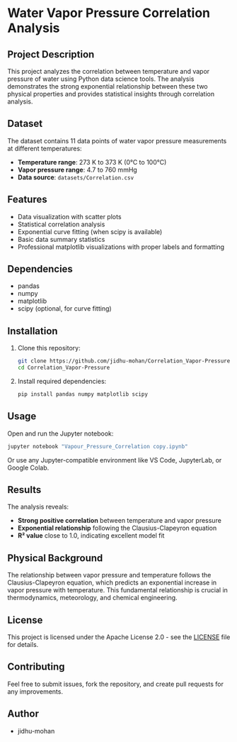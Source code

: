 # Water Vapor Pressure Correlation Analysis

## Project Description
This project analyzes the correlation between temperature and vapor pressure of water using Python data science tools. The analysis demonstrates the strong exponential relationship between these two physical properties and provides statistical insights through correlation analysis.

## Dataset
The dataset contains 11 data points of water vapor pressure measurements at different temperatures:
- **Temperature range**: 273 K to 373 K (0°C to 100°C)
- **Vapor pressure range**: 4.7 to 760 mmHg
- **Data source**: `datasets/Correlation.csv`

## Features
- Data visualization with scatter plots
- Statistical correlation analysis
- Exponential curve fitting (when scipy is available)
- Basic data summary statistics
- Professional matplotlib visualizations with proper labels and formatting

## Dependencies
- pandas
- numpy
- matplotlib
- scipy (optional, for curve fitting)

## Installation
1. Clone this repository:
   ```bash
   git clone https://github.com/jidhu-mohan/Correlation_Vapor-Pressure.git
   cd Correlation_Vapor-Pressure
   ```

2. Install required dependencies:
   ```bash
   pip install pandas numpy matplotlib scipy
   ```

## Usage
Open and run the Jupyter notebook:
```bash
jupyter notebook "Vapour_Pressure_Correlation copy.ipynb"
```

Or use any Jupyter-compatible environment like VS Code, JupyterLab, or Google Colab.

## Results
The analysis reveals:
- **Strong positive correlation** between temperature and vapor pressure
- **Exponential relationship** following the Clausius-Clapeyron equation
- **R² value** close to 1.0, indicating excellent model fit

## Physical Background
The relationship between vapor pressure and temperature follows the Clausius-Clapeyron equation, which predicts an exponential increase in vapor pressure with temperature. This fundamental relationship is crucial in thermodynamics, meteorology, and chemical engineering.

## License
This project is licensed under the Apache License 2.0 - see the [LICENSE](LICENSE) file for details.

## Contributing
Feel free to submit issues, fork the repository, and create pull requests for any improvements.

## Author
- jidhu-mohan